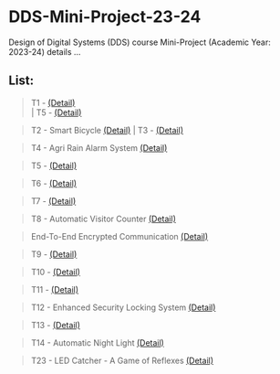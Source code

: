 # DDS-Mini-Project-23-24
Design of Digital Systems (DDS) course Mini-Project (Academic Year: 2023-24) details ...

## List:

> T1 - [(Detail)]()              
| 
> T5 - [(Detail)]()

> T2 - Smart Bicycle [(Detail)]()
|
> T3 - [(Detail)]()

> T4 - Agri Rain Alarm System [(Detail)]()

> T5 - [(Detail)]()

> T6 - [(Detail)]()

> T7 - [(Detail)]()

> T8 - Automatic Visitor Counter [(Detail)](https://github.com/brcnitk/DDS-Mini-Project-23-24/tree/main/Team-2) 

> End-To-End Encrypted Communication [(Detail)](https://github.com/AdiPadi2703/End-To-End-Encrypted-Communication/tree/main)

> T9 - [(Detail)]()

> T10 - [(Detail)]()

> T11 - [(Detail)]()

> T12 - Enhanced Security Locking System [(Detail)]()

> T13 - [(Detail)]()

> T14 - Automatic Night Light [(Detail)]()

> T23 - LED Catcher - A Game of Reflexes [(Detail)]()

 
